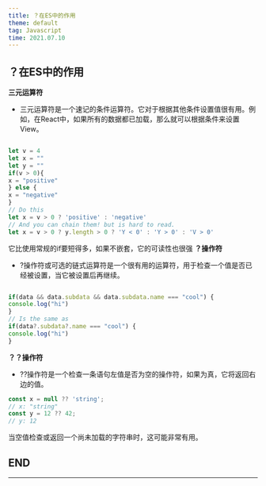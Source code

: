 ```yaml
---
title: ？在ES中的作用
theme: default
tag: Javascript
time: 2021.07.10
---
```


## ？在ES中的作用

**三元运算符**

* 三元运算符是一个速记的条件运算符。它对于根据其他条件设置值很有用。例如，在React中，如果所有的数据都已加载，那么就可以根据条件来设置View。

```js

let v = 4
let x = ""
let y = ""
if(v > 0){
x = "positive"
} else {
x = "negative"
}
// Do this
let x = v > 0 ? 'positive' : 'negative'
// And you can chain them! but is hard to read.
let x = v > 0 ? y.length > 0 ? 'Y < 0' : 'Y > 0' : 'V > 0'
```

它比使用常规的if要短得多，如果不嵌套，它的可读性也很强
**？操作符**

* ?操作符或可选的链式运算符是一个很有用的运算符，用于检查一个值是否已经被设置，当它被设置后再继续。

```js

if(data && data.subdata && data.subdata.name === "cool") {
console.log("hi")
}
// Is the same as
if(data?.subdata?.name === "cool") {
console.log("hi")
}
```

**？？操作符**

* ??操作符是一个检查一条语句左值是否为空的操作符，如果为真，它将返回右边的值。

```js
const x = null ?? 'string';
// x: "string"
const y = 12 ?? 42;
// y: 12
```

当空值检查或返回一个尚未加载的字符串时，这可能非常有用。

## END

---
